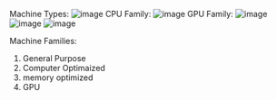 Machine Types:
![image](https://github.com/user-attachments/assets/89c9c724-2b14-4de7-90a2-70eaa3e87685)
CPU Family:
![image](https://github.com/user-attachments/assets/b1a65600-fbd5-4b43-a3ca-c97d01b8167f)
GPU Family:
![image](https://github.com/user-attachments/assets/f778e67d-00e4-4258-bd85-27efa48ab0f4)
![image](https://github.com/user-attachments/assets/26959a4b-a691-4970-b160-f41b22cebdc9)
![image](https://github.com/user-attachments/assets/246081f6-21b8-4a5d-8247-c8ccaeb0a0fa)


Machine Families:
1. General Purpose
2. Computer Optimaized
3. memory optimized
4. GPU
